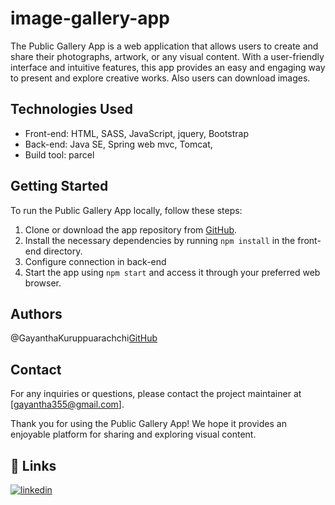 # image-gallery-app

The Public Gallery App is a web application that allows users to create and share their photographs, artwork, or any visual content. With a user-friendly interface and intuitive features, this app provides an easy and engaging way to present and explore creative works. Also users can download images.

## Technologies Used

- Front-end: HTML, SASS, JavaScript, jquery, Bootstrap
- Back-end: Java SE, Spring web mvc, Tomcat,
- Build tool: parcel

## Getting Started

To run the Public Gallery App locally, follow these steps:

1. Clone or download the app repository from [GitHub](https://github.com/Gayantha250/image-gallery-app).
2. Install the necessary dependencies by running `npm install` in the front-end directory.
3. Configure connection in back-end
4. Start the app using `npm start` and access it through your preferred web browser.


## Authors

@GayanthaKuruppuarachchi[GitHub](https://github.com/Gayantha250/)


## Contact

For any inquiries or questions, please contact the project maintainer at [gayantha355@gmail.com].

Thank you for using the Public Gallery App! We hope it provides an enjoyable platform for sharing and exploring visual content.

## 🔗 Links

[![linkedin](https://img.shields.io/badge/linkedin-0A66C2?style=for-the-badge&logo=linkedin&logoColor=white)](https://www.linkedin.com/in/gayantha-kuruppuarachchi/)
